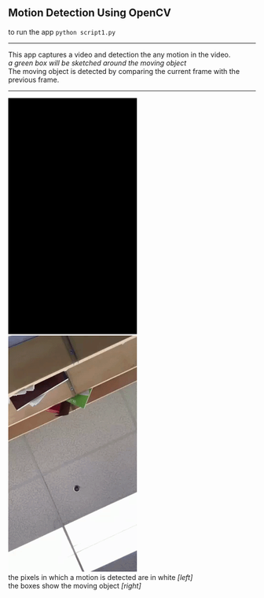 ## Motion Detection Using OpenCV

to run the app `python script1.py`

---

This app captures a video and detection the any motion in the video.  
*a green box will be sketched around the moving object*  
The moving object is detected by comparing the current frame with the previous frame.

---

![alt text](Threshold.gif)
![alt text](Color_frame.gif)   
the pixels in which a motion is detected are in white *[left]*   
the boxes show the moving object *[right]*